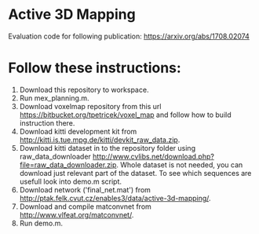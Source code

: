 # Active 3D Mapping
Evaluation code for following publication: https://arxiv.org/abs/1708.02074 

# Follow these instructions:
1) Download this repository to workspace.
2) Run mex_planning.m.
3) Download voxelmap repository from this url https://bitbucket.org/tpetricek/voxel_map and follow how to build instruction there.
4) Download kitti development kit from http://kitti.is.tue.mpg.de/kitti/devkit_raw_data.zip.
5) Download kitti dataset in to the repository folder using raw_data_downloader http://www.cvlibs.net/download.php?file=raw_data_downloader.zip. Whole dataset is not needed, you can download just relevant part of the dataset. To see which sequences are usefull look into demo.m script.
6) Download network ('final_net.mat') from  http://ptak.felk.cvut.cz/enables3/data/active-3d-mapping/.
7) Download and compile matconvnet from http://www.vlfeat.org/matconvnet/.
8) Run demo.m.

